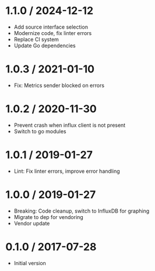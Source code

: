 # 1.1.0 / 2024-12-12

  * Add source interface selection
  * Modernize code, fix linter errors
  * Replace CI system
  * Update Go dependencies

# 1.0.3 / 2021-01-10

  * Fix: Metrics sender blocked on errors

# 1.0.2 / 2020-11-30

  * Prevent crash when influx client is not present
  * Switch to go modules

# 1.0.1 / 2019-01-27

  * Lint: Fix linter errors, improve error handling

# 1.0.0 / 2019-01-27

  * Breaking: Code cleanup, switch to InfluxDB for graphing
  * Migrate to dep for vendoring
  * Vendor update

# 0.1.0 / 2017-07-28

  * Initial version

